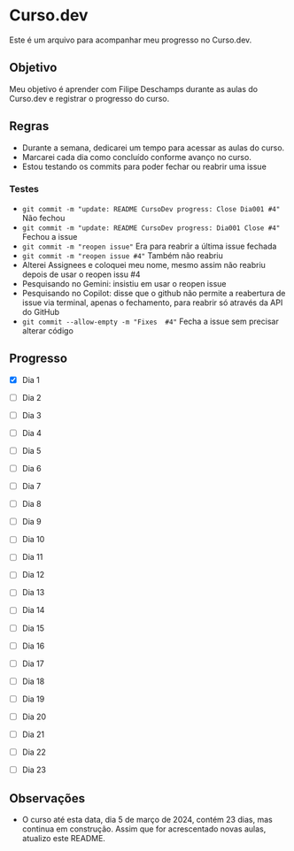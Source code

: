 # Curso.dev

Este é um arquivo para acompanhar meu progresso no Curso.dev.

## Objetivo

Meu objetivo é aprender com Filipe Deschamps durante as aulas do Curso.dev e registrar o progresso do curso.

## Regras

- Durante a semana, dedicarei um tempo para acessar as aulas do curso.
- Marcarei cada dia como concluído conforme avanço no curso.
- Estou testando os commits para poder fechar ou reabrir uma issue

### Testes

- `git commit -m "update: README CursoDev progress: Close Dia001 #4"` Não fechou
- `git commit -m "update: README CursoDev progress: Dia001 Close #4"` Fechou a issue
- `git commit -m "reopen issue"` Era para reabrir a última issue fechada
- `git commit -m "reopen issue #4"` Também não reabriu
- Alterei Assignees e coloquei meu nome, mesmo assim não reabriu depois de usar o reopen issu #4
- Pesquisando no Gemini: insistiu em usar o reopen issue
- Pesquisando no Copilot: disse que o github não permite a reabertura de issue via terminal, apenas o fechamento, para reabrir só através da API do GitHub
- `git commit --allow-empty -m "Fixes  #4"` Fecha a issue sem precisar alterar código


## Progresso

- [x] Dia 1
- [ ] Dia 2
- [ ] Dia 3
- [ ] Dia 4
- [ ] Dia 5
- [ ] Dia 6
- [ ] Dia 7
- [ ] Dia 8
- [ ] Dia 9
- [ ] Dia 10
- [ ] Dia 11
- [ ] Dia 12
- [ ] Dia 13
- [ ] Dia 14
- [ ] Dia 15
- [ ] Dia 16
- [ ] Dia 17
- [ ] Dia 18
- [ ] Dia 19
- [ ] Dia 20
- [ ] Dia 21
- [ ] Dia 22
- [ ] Dia 23


## Observações

- O curso até esta data, dia 5 de março de 2024, contém 23 dias, mas continua em construção. Assim que for acrescentado novas aulas, atualizo este README.